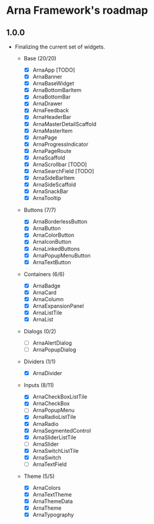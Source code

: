 # Arna Framework's roadmap

## 1.0.0

- Finalizing the current set of widgets.

  - Base (20/20)

    - [x] ArnaApp [TODO]
    - [x] ArnaBanner
    - [x] ArnaBaseWidget
    - [x] ArnaBottomBarItem
    - [x] ArnaBottomBar
    - [x] ArnaDrawer
    - [x] ArnaFeedback
    - [x] ArnaHeaderBar
    - [x] ArnaMasterDetailScaffold
    - [x] ArnaMasterItem
    - [x] ArnaPage
    - [x] ArnaProgressIndicator
    - [x] ArnaPageRoute
    - [x] ArnaScaffold
    - [x] ArnaScrollbar [TODO]
    - [x] ArnaSearchField [TODO]
    - [x] ArnaSideBarItem
    - [x] ArnaSideScaffold
    - [x] ArnaSnackBar
    - [x] ArnaTooltip

  - Buttons (7/7)
    - [x] ArnaBorderlessButton
    - [x] ArnaButton
    - [x] ArnaColorButton
    - [x] ArnaIconButton
    - [x] ArnaLinkedButtons
    - [x] ArnaPopupMenuButton
    - [x] ArnaTextButton
  - Containers (6/6)
    - [x] ArnaBadge
    - [x] ArnaCard
    - [x] ArnaColumn
    - [x] ArnaExpansionPanel
    - [x] ArnaListTile
    - [x] ArnaList
  - Dialogs (0/2)
    - [ ] ArnaAlertDialog
    - [ ] ArnaPopupDialog
  - Dividers (1/1)
    - [x] ArnaDivider
  - Inputs (8/11)
    - [x] ArnaCheckBoxListTile
    - [x] ArnaCheckBox
    - [ ] ArnaPopupMenu
    - [x] ArnaRadioListTile
    - [x] ArnaRadio
    - [x] ArnaSegmentedControl
    - [x] ArnaSliderListTile
    - [ ] ArnaSlider
    - [x] ArnaSwitchListTile
    - [x] ArnaSwitch
    - [ ] ArnaTextField
  - Theme (5/5)
    - [x] ArnaColors
    - [x] ArnaTextTheme
    - [x] ArnaThemeData
    - [x] ArnaTheme
    - [x] ArnaTypography
